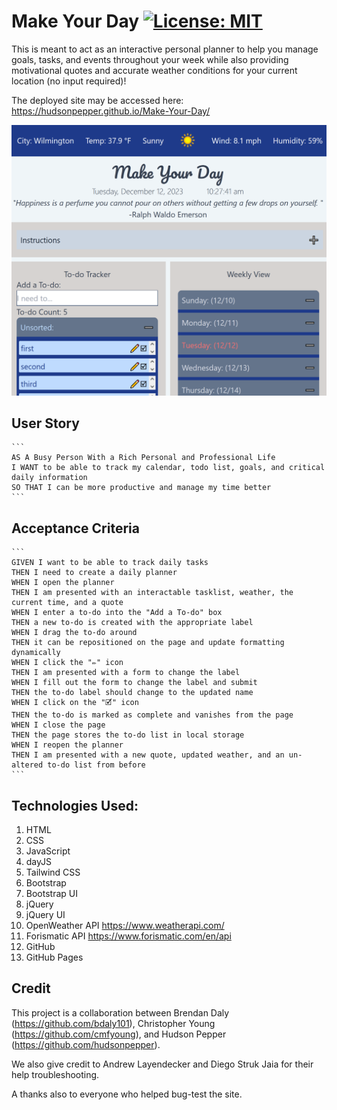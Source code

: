 # Make Your Day [![License: MIT](https://img.shields.io/badge/License-MIT-yellow.svg)](https://opensource.org/licenses/MIT)

This is meant to act as an interactive personal planner to help you manage goals, tasks, and events throughout your week while also providing motivational quotes and accurate weather conditions for your current location (no input required)!


The deployed site may be accessed here:
https://hudsonpepper.github.io/Make-Your-Day/

![Screenshot of Deployed Site](./assets/images/Example-Screenshot(Make-Your-Day)v2.png "Screenshot")
<!-- ToDo Add Photo and Link to Deployment -->
## User Story
	```
	AS A Busy Person With a Rich Personal and Professional Life
	I WANT to be able to track my calendar, todo list, goals, and critical daily information
	SO THAT I can be more productive and manage my time better
	```
## Acceptance Criteria
	```
	GIVEN I want to be able to track daily tasks
	THEN I need to create a daily planner 
	WHEN I open the planner 
	THEN I am presented with an interactable tasklist, weather, the current time, and a quote
	WHEN I enter a to-do into the "Add a To-do" box 
	THEN a new to-do is created with the appropriate label
	WHEN I drag the to-do around 
	THEN it can be repositioned on the page and update formatting dynamically
	WHEN I click the "✏️" icon
	THEN I am presented with a form to change the label
	WHEN I fill out the form to change the label and submit
	THEN the to-do label should change to the updated name
	WHEN I click on the "🗹" icon
	THEN the to-do is marked as complete and vanishes from the page
	WHEN I close the page
	THEN the page stores the to-do list in local storage
	WHEN I reopen the planner
	THEN I am presented with a new quote, updated weather, and an un-altered to-do list from before
	```
## Technologies Used:
1. HTML
2. CSS
3. JavaScript
4. dayJS
5. Tailwind CSS
6. Bootstrap
7. Bootstrap UI
8. jQuery
9. jQuery UI
10. OpenWeather API https://www.weatherapi.com/
11. Forismatic API https://www.forismatic.com/en/api
12. GitHub
13. GitHub Pages

## Credit
This project is a collaboration between Brendan Daly (https://github.com/bdaly101), Christopher Young (https://github.com/cmfyoung), and Hudson Pepper (https://github.com/hudsonpepper).

We also give credit to Andrew Layendecker and Diego Struk Jaia for their help troubleshooting.

A thanks also to everyone who helped bug-test the site. 